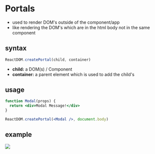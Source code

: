 # Portals

- used to render DOM's outside of the component/app
- like rendering the DOM's which are in the html body not in the same component

## syntax

```jsx
ReactDOM.createPortal(child, container)
```

- **child:** a DOM(s) / Component
- **container:** a parent element which is used to add the child's

## usage

```jsx
function Modal(props) {
  return <div>Modal Message!</div>
}

ReactDOM.createPortal(<Modal />, document.body)
```

## example

![](https://cdn-images-1.medium.com/max/1600/1*WPBrzCW80is_tZ08DSQAag.gif)
